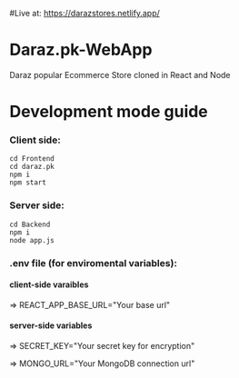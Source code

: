 #Live at: https://darazstores.netlify.app/

# Daraz.pk-WebApp
 Daraz popular Ecommerce Store cloned in React and Node

# Development mode guide

### Client side:
```
cd Frontend 
cd daraz.pk 
npm i 
npm start
```
### Server side:
```
cd Backend 
npm i 
node app.js 
```
### .env file (for enviromental variables): 

#### client-side varaibles

=> REACT_APP_BASE_URL="Your base url"

#### server-side variables

=> SECRET_KEY="Your secret key for encryption"

=> MONGO_URL="Your MongoDB connection url"
